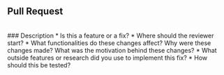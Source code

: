 ## Pull Request
<br>
### Description
* Is this a feature or a fix?
* Where should the reviewer start?
* What functionalities do these changes affect? Why were these changes made? What was the motivation behind these changes?
* What outside features or research did you use to implement this fix?
* How should this be tested?
